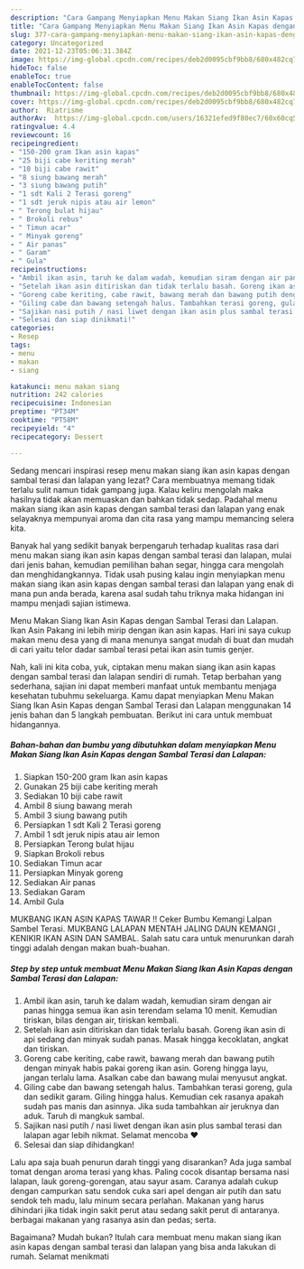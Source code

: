 ```yaml
---
description: "Cara Gampang Menyiapkan Menu Makan Siang Ikan Asin Kapas dengan Sambal Terasi dan Lalapan, Menggugah Selera"
title: "Cara Gampang Menyiapkan Menu Makan Siang Ikan Asin Kapas dengan Sambal Terasi dan Lalapan, Menggugah Selera"
slug: 377-cara-gampang-menyiapkan-menu-makan-siang-ikan-asin-kapas-dengan-sambal-terasi-dan-lalapan-menggugah-selera
category: Uncategorized
date: 2021-12-23T05:06:31.384Z
image: https://img-global.cpcdn.com/recipes/deb2d0095cbf9bb8/680x482cq70/menu-makan-siang-ikan-asin-kapas-dengan-sambal-terasi-dan-lalapan-foto-resep-utama.jpg
hideToc: false
enableToc: true
enableTocContent: false
thumbnail: https://img-global.cpcdn.com/recipes/deb2d0095cbf9bb8/680x482cq70/menu-makan-siang-ikan-asin-kapas-dengan-sambal-terasi-dan-lalapan-foto-resep-utama.jpg
cover: https://img-global.cpcdn.com/recipes/deb2d0095cbf9bb8/680x482cq70/menu-makan-siang-ikan-asin-kapas-dengan-sambal-terasi-dan-lalapan-foto-resep-utama.jpg
author:  Riatrisme
authorAv:  https://img-global.cpcdn.com/users/16321efed9f80ec7/60x60cq50/avatar.jpg
ratingvalue: 4.4
reviewcount: 16
recipeingredient:
- "150-200 gram Ikan asin kapas"
- "25 biji cabe keriting merah"
- "10 biji cabe rawit"
- "8 siung bawang merah"
- "3 siung bawang putih"
- "1 sdt Kali 2 Terasi goreng"
- "1 sdt jeruk nipis atau air lemon"
- " Terong bulat hijau"
- " Brokoli rebus"
- " Timun acar"
- " Minyak goreng"
- " Air panas"
- " Garam"
- " Gula"
recipeinstructions:
- "Ambil ikan asin, taruh ke dalam wadah, kemudian siram dengan air panas hingga semua ikan asin terendam selama 10 menit. Kemudian tiriskan, bilas dengan air, tiriskan kembali."
- "Setelah ikan asin ditiriskan dan tidak terlalu basah. Goreng ikan asin di api sedang dan minyak sudah panas. Masak hingga kecoklatan, angkat dan tiriskan."
- "Goreng cabe keriting, cabe rawit, bawang merah dan bawang putih dengan minyak habis pakai goreng ikan asin. Goreng hingga layu, jangan terlalu lama. Asalkan cabe dan bawang mulai menyusut angkat."
- "Giling cabe dan bawang setengah halus. Tambahkan terasi goreng, gula dan sedikit garam. Giling hingga halus. Kemudian cek rasanya apakah sudah pas manis dan asinnya. Jika suda tambahkan air jeruknya dan aduk. Taruh di mangkuk sambal."
- "Sajikan nasi putih / nasi liwet dengan ikan asin plus sambal terasi dan lalapan agar lebih nikmat. Selamat mencoba ❤️"
- "Selesai dan siap dinikmati!"
categories:
- Resep
tags:
- menu
- makan
- siang

katakunci: menu makan siang 
nutrition: 242 calories
recipecuisine: Indonesian
preptime: "PT34M"
cooktime: "PT58M"
recipeyield: "4"
recipecategory: Dessert

---
```



Sedang mencari inspirasi resep menu makan siang ikan asin kapas dengan sambal terasi dan lalapan yang lezat? Cara membuatnya memang tidak terlalu sulit namun tidak gampang juga. Kalau keliru mengolah maka hasilnya tidak akan memuaskan dan bahkan tidak sedap. Padahal menu makan siang ikan asin kapas dengan sambal terasi dan lalapan yang enak selayaknya mempunyai aroma dan cita rasa yang mampu memancing selera kita.


Banyak hal yang sedikit banyak berpengaruh terhadap kualitas rasa dari menu makan siang ikan asin kapas dengan sambal terasi dan lalapan, mulai dari jenis bahan, kemudian pemilihan bahan segar, hingga cara mengolah dan menghidangkannya. Tidak usah pusing kalau ingin menyiapkan menu makan siang ikan asin kapas dengan sambal terasi dan lalapan yang enak di mana pun anda berada, karena asal sudah tahu triknya maka hidangan ini mampu menjadi sajian istimewa.

Menu Makan Siang Ikan Asin Kapas dengan Sambal Terasi dan Lalapan. Ikan Asin Pakang ini lebih mirip dengan ikan asin kapas. Hari ini saya cukup makan menu desa yang di mana menunya sangat mudah di buat dan mudah di cari yaitu telor dadar sambal terasi petai ikan asin tumis genjer.


Nah, kali ini kita coba, yuk, ciptakan menu makan siang ikan asin kapas dengan sambal terasi dan lalapan sendiri di rumah. Tetap berbahan yang sederhana, sajian ini dapat memberi manfaat untuk membantu menjaga kesehatan tubuhmu sekeluarga. Kamu dapat menyiapkan Menu Makan Siang Ikan Asin Kapas dengan Sambal Terasi dan Lalapan menggunakan 14 jenis bahan dan 5 langkah pembuatan. Berikut ini cara untuk membuat hidangannya.

<!--inarticleads1-->

##### Bahan-bahan dan bumbu yang dibutuhkan dalam menyiapkan Menu Makan Siang Ikan Asin Kapas dengan Sambal Terasi dan Lalapan:

1. Siapkan 150-200 gram Ikan asin kapas
1. Gunakan 25 biji cabe keriting merah
1. Sediakan 10 biji cabe rawit
1. Ambil 8 siung bawang merah
1. Ambil 3 siung bawang putih
1. Persiapkan 1 sdt Kali 2 Terasi goreng
1. Ambil 1 sdt jeruk nipis atau air lemon
1. Persiapkan  Terong bulat hijau
1. Siapkan  Brokoli rebus
1. Sediakan  Timun acar
1. Persiapkan  Minyak goreng
1. Sediakan  Air panas
1. Sediakan  Garam
1. Ambil  Gula


MUKBANG IKAN ASIN KAPAS TAWAR !! Ceker Bumbu Kemangi Lalpan Sambel Terasi. MUKBANG LALAPAN MENTAH JALING DAUN KEMANGI , KENIKIR IKAN ASIN DAN SAMBAL. Salah satu cara untuk menurunkan darah tinggi adalah dengan makan buah-buahan. 

<!--inarticleads2-->

##### Step by step untuk membuat Menu Makan Siang Ikan Asin Kapas dengan Sambal Terasi dan Lalapan:

1. Ambil ikan asin, taruh ke dalam wadah, kemudian siram dengan air panas hingga semua ikan asin terendam selama 10 menit. Kemudian tiriskan, bilas dengan air, tiriskan kembali.
1. Setelah ikan asin ditiriskan dan tidak terlalu basah. Goreng ikan asin di api sedang dan minyak sudah panas. Masak hingga kecoklatan, angkat dan tiriskan.
1. Goreng cabe keriting, cabe rawit, bawang merah dan bawang putih dengan minyak habis pakai goreng ikan asin. Goreng hingga layu, jangan terlalu lama. Asalkan cabe dan bawang mulai menyusut angkat.
1. Giling cabe dan bawang setengah halus. Tambahkan terasi goreng, gula dan sedikit garam. Giling hingga halus. Kemudian cek rasanya apakah sudah pas manis dan asinnya. Jika suda tambahkan air jeruknya dan aduk. Taruh di mangkuk sambal.
1. Sajikan nasi putih / nasi liwet dengan ikan asin plus sambal terasi dan lalapan agar lebih nikmat. Selamat mencoba ❤️
1. Selesai dan siap dihidangkan!

Lalu apa saja buah penurun darah tinggi yang disarankan? Ada juga sambal tomat dengan aroma terasi yang khas. Paling cocok disantap bersama nasi lalapan, lauk goreng-gorengan, atau sayur asam. Caranya adalah cukup dengan campurkan satu sendok cuka sari apel dengan air putih dan satu sendok teh madu, lalu minum secara perlahan. Makanan yang harus dihindari jika tidak ingin sakit perut atau sedang sakit perut di antaranya. berbagai makanan yang rasanya asin dan pedas; serta. 

Bagaimana? Mudah bukan? Itulah cara membuat menu makan siang ikan asin kapas dengan sambal terasi dan lalapan yang bisa anda lakukan di rumah. Selamat menikmati
